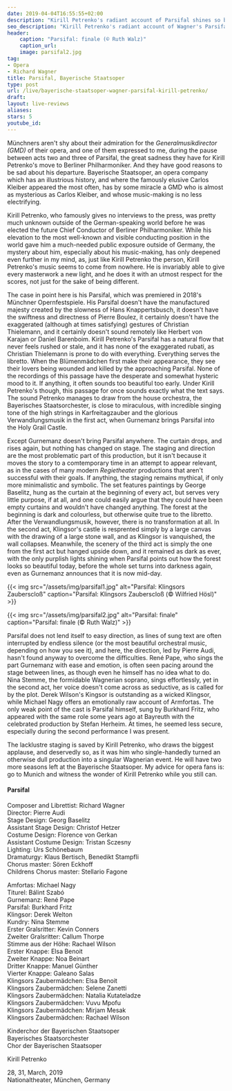 ```yaml
---
date: 2019-04-04T16:55:55+02:00
description: "Kirill Petrenko's radiant account of Parsifal shines so bright that it overcomes the lacklustre direction and staging."
seo_description: "Kirill Petrenko's radiant account of Wagner's Parsifal overcomes the lacklustre direction and staging to become a singular Wagnerian event."
header:
    caption: "Parsifal: finale (© Ruth Walz)"
    caption_url:
    image: parsifal2.jpg
tag:
- Opera
- Richard Wagner
title: Parsifal, Bayerische Staatsoper
type: post
url: /live/bayerische-staatsoper-wagner-parsifal-kirill-petrenko/
draft: 
layout: live-reviews
aliases:
stars: 5
youtube_id:
---
```


Münchners aren't shy about their admiration for the *Generalmusikdirector (GMD)* of their opera, and one of them expressed to me, during the pause between acts two and three of Parsifal, the great sadness they have for Kirill Petrenko's move to Berliner Philharmoniker. And they have good reasons to be sad about his departure. Bayerische Staatsoper, an opera company which has an illustrious history, and where the famously elusive Carlos Kleiber appeared the most often, has by some miracle a GMD who is almost as mysterious as Carlos Kleiber, and whose music-making is no less electrifying.

Kirill Petrenko, who famously gives no interviews to the press, was pretty much unknown outside of the German-speaking world before he was elected the future Chief Conductor of Berliner Philharmoniker. While his elevation to the most well-known and visible conducting position in the world gave him a much-needed public exposure outside of Germany, the mystery about him, especially about his music-making, has only deepened even further in my mind, as, just like Kirill Petrenko the person, Kirill Petrenko's music seems to come from nowhere. He is invariably able to give every masterwork a new light, and he does it with an utmost respect for the scores, not just for the sake of being different.

The case in point here is his Parsifal, which was premiered in 2018's Münchner Opernfestspiele. His Parsifal doesn't have the manufactured majesty created by the slowness of Hans Knappertsbusch, it doesn't have the swiftness and directness of Pierre Boulez, it certainly doesn't have the exaggerated (although at times satisfying) gestures of Christian Thielemann, and it certainly doesn't sound remotely like Herbert von Karajan or Daniel Barenboim. Kirill Petrenko's Parsifal has a natural flow that never feels rushed or stale, and it has none of the exaggerated rubati, as Christian Thielemann is prone to do with everything. Everything serves the libretto. When the Blümenmädchen first make their appearance, they see their lovers being wounded and killed by the approaching Parsifal. None of the recordings of this passage have the desperate and somewhat hysteric mood to it. If anything, it often sounds too beautiful too early. Under Kirill Petrenko's though, this passage for once sounds exactly what the text says. The sound Petrenko manages to draw from the house orchestra, the Bayerisches Staatsorchester, is close to miraculous, with incredible singing tone of the high strings in Karfreitagzauber and the glorious Verwandlungsmusik in the first act, when Gurnemanz brings Parsifal into the Holy Grail Castle.

Except Gurnemanz doesn't bring Parsifal anywhere. The curtain drops, and rises again, but nothing has changed on stage. The staging and direction are the most problematic part of this production, but it isn't because it moves the story to a comtemporary time in an attempt to appear relevant, as in the cases of many modern *Regietheater* productions that aren't successful with their goals. If anything, the staging remains mythical, if only more minimalistic and symbolic. The set features paintings by George Baselitz, hung as the curtain at the beginning of every act, but serves very little purpose, if at all, and one could easily argue that they could have been empty curtains and wouldn't have changed anything. The forest at the beginning is dark and colourless, but otherwise quite true to the libretto. After the Verwandlungsmusik, however, there is no transformation at all. In the second act, Klingsor's castle is resprented simply by a large canvas with the drawing of a large stone wall, and as Klingsor is vanquished, the wall collapses. Meanwhile, the scenery of the third act is simply the one from the first act but hanged upside down, and it remained as dark as ever, with the only purplish lights shining when Parsifal points out how the forest looks so beautiful today, before the whole set turns into darkness again, even as Gurnemanz announces that it is now mid-day.

{{< img src="/assets/img/parsifal1.jpg" alt="Parsifal: Klingsors Zauberscloß" caption="Parsifal: Klingsors Zauberscloß (© Wilfried Hösl)" >}}

{{< img src="/assets/img/parsifal2.jpg" alt="Parsifal: finale" caption="Parsifal: finale (© Ruth Walz)" >}}

Parsifal does not lend itself to easy direction, as lines of sung text are often interrupted by endless silence (or the most beautiful orchestral music, depending on how you see it), and here, the direction, led by Pierre Audi, hasn't found anyway to overcome the difficulties. René Pape, who sings the part Gurnemanz with ease and emotion, is often seen pacing around the stage between lines, as though even he himself has no idea what to do. Nina Stemme, the formidable Wagnerian soprano, sings effortlessly, yet in the second act, her voice doesn't come across as seductive, as is called for by the plot. Derek Wilson's Kingsor is outstanding as a wicked Klingsor, while Michael Nagy offers an emotionally raw account of Armfortas. The only weak point of the cast is Parsifal himself, sung by Burkhard Fritz, who appeared with the same role some years ago at Bayreuth with the celebrated production by Stefan Herheim. At times, he seemed less secure, especially during the second performance I was present.

The lacklustre staging is saved by Kirill Petrenko, who draws the biggest applause, and deservedly so, as it was him who single-handedly turned an otherwise dull production into a singular Wagnerian event. He will have two more seasons left at the Bayerische Staatsoper. My advice for opera fans is: go to Munich and witness the wonder of Kirill Petrenko while you still can.

#### Parsifal

Composer and Librettist: Richard Wagner<br />
Director: Pierre Audi<br />
Stage Design: Georg Baselitz<br />
Assistant Stage Design: Christof Hetzer<br />
Costume Design: Florence von Gerkan<br />
Assistant Costume Design: Tristan Sczesny<br />
Lighting: Urs Schönebaum<br />
Dramaturgy: Klaus Bertisch, Benedikt Stampfli<br />
Chorus master: Sören Eckhoff<br />
Childrens Chorus master: Stellario Fagone

Amfortas: Michael Nagy<br />
Titurel: Bálint Szabó<br />
Gurnemanz: René Pape<br />
Parsifal: Burkhard Fritz<br />
Klingsor: Derek Welton<br />
Kundry: Nina Stemme<br />
Erster Gralsritter: Kevin Conners<br />
Zweiter Gralsritter: Callum Thorpe<br />
Stimme aus der Höhe: Rachael Wilson<br />
Erster Knappe: Elsa Benoit<br />
Zweiter Knappe: Noa Beinart<br />
Dritter Knappe: Manuel Günther<br />
Vierter Knappe: Galeano Salas<br />
Klingsors Zaubermädchen: Elsa Benoit<br />
Klingsors Zaubermädchen: Selene Zanetti<br />
Klingsors Zaubermädchen: Natalia Kutateladze<br />
Klingsors Zaubermädchen: Vuvu Mpofu<br />
Klingsors Zaubermädchen: Mirjam Mesak<br />
Klingsors Zaubermädchen: Rachael Wilson<br />

Kinderchor der Bayerischen Staatsoper<br />
Bayerisches Staatsorchester<br />
Chor der Bayerischen Staatsoper

Kirill Petrenko

28, 31, March, 2019<br/>
Nationaltheater, München, Germany
